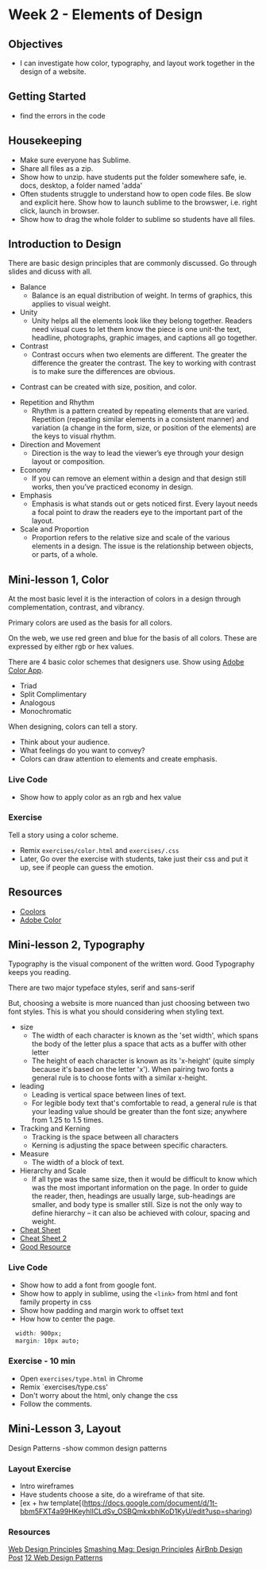# Week 2 - Elements of Design

## Objectives
- I can investigate how color, typography, and layout work together in the design of a website.

## Getting Started
- find the errors in the code

## Housekeeping
- Make sure everyone has Sublime.
- Share all files as a zip. 
- Show how to unzip. have students put the folder somewhere safe, ie. docs, desktop, a folder named 'adda'
- Often students struggle to understand how to open code files. Be slow and explicit here. Show how to launch sublime to the browswer, i.e. right click, launch in browser.
- Show how to drag the whole folder to sublime so students have all files.

## Introduction to Design
There are basic design principles that are commonly discussed. Go through slides and dicuss with all. 
- Balance
  + Balance is an equal distribution of weight. In terms of graphics, this applies to visual weight.
- Unity
  + Unity helps all the elements look like they belong together. Readers need visual cues to let them know the piece is one unit-the text, headline, photographs, graphic images, and captions all go together.
- Contrast
  + Contrast occurs when two elements are different. The greater the difference the greater the contrast. The key to working with contrast is to make sure the differences are obvious.
+ Contrast can be created with size, position, and color.
- Repetition and Rhythm
  + Rhythm is a pattern created by repeating elements that are varied. Repetition (repeating similar elements in a consistent manner) and variation (a change in the form, size, or position of the elements) are the keys to visual rhythm.
- Direction and Movement
  + Direction is the way to lead the viewer’s eye through your design layout or composition.
- Economy
  + If you can remove an element within a design and that design still works, then you’ve practiced economy in design.
- Emphasis
  + Emphasis is what stands out or gets noticed first. Every layout needs a focal point to draw the readers eye to the important part of the layout.
- Scale and Proportion
  + Proportion refers to the relative size and scale of the various elements in a design. The issue is the relationship between objects, or parts, of a whole.

## Mini-lesson 1, Color
At the most basic level it is the interaction of colors in a design through complementation, contrast, and vibrancy.

Primary colors are used as the basis for all colors.

On the web, we use red green and blue for the basis of all colors. These are expressed by either rgb or hex values.

There are 4 basic color schemes that designers use. Show using [Adobe Color App](https://color.adobe.com/).
- Triad
- Split Complimentary
- Analogous
- Monochromatic

When designing, colors can tell a story.
- Think about your audience.
- What feelings do you want to convey?
- Colors can draw attention to elements and create emphasis.

### Live Code
- Show how to apply color as an rgb and hex value

### Exercise
Tell a story using a color scheme.
- Remix `exercises/color.html` and `exercises/.css`
- Later, Go over the exercise with students, take just their css and put it up, see if people can guess the emotion.

## Resources
- [Coolors](https://coolors.co)
- [Adobe Color](https://color.adobe.com/)

## Mini-lesson 2, Typography
Typography is the visual component of the written word. Good Typography keeps you reading.

There are two major typeface styles, serif and sans-serif

But, choosing a website is more nuanced than just choosing between two font styles. This is what you should considering when styling text.
- size
  + The width of each character is known as the 'set width', which spans the body of the letter plus a space that acts as a buffer with other letter
  + The height of each character is known as its 'x-height' (quite simply because it's based on the letter 'x'). When pairing two fonts a general rule is to choose fonts with a similar x-height.
- leading
  + Leading is vertical space between lines of text.
  + For legible body text that's comfortable to read, a general rule is that your leading value should be greater than the font size; anywhere from 1.25 to 1.5 times.
- Tracking and Kerning
  + Tracking is the space between all characters
  + Kerning is adjusting the space between specific characters.
- Measure
  + The width of a block of text.
- Hierarchy and Scale
  + If all type was the same size, then it would be difficult to know which was the most important information on the page. In order to guide the reader, then, headings are usually large, sub-headings are smaller, and body type is smaller still. Size is not the only way to define hierarchy – it can also be achieved with colour, spacing and weight.
- [Cheat Sheet](http://reference.sitepoint.com/css/typography)
- [Cheat Sheet 2](http://adamschwartz.co/magic-of-css/chapters/5-typography/)
- [Good Resource](http://learn.shayhowe.com/html-css/working-with-typography/)

### Live Code
- Show how to add a font from google font.
- Show how to apply in sublime, using the `<link>` from html and font family property in css 
- Show how padding and margin work to offset text
- How how to center the page.
``` css
  width: 900px;
  margin: 10px auto;
```

### Exercise - 10 min
- Open `exercises/type.html` in Chrome
- Remix `exercises/type.css'
- Don't worry about the html, only change the css
- Follow the comments.

## Mini-Lesson 3, Layout
Design Patterns
-show common design patterns

### Layout Exercise
- Intro wireframes
- Have students choose a site, do a wireframe of that site.
- [ex + hw template[(https://docs.google.com/document/d/1t-bbm5FXT4a99HKeyhlICLdSv_OSBQmkxbhlKoD1KyU/edit?usp=sharing)

### Resources
[Web Design Principles](http://learndesignprinciples.com/index.html)
[Smashing Mag: Design Principles](https://www.smashingmagazine.com/2015/06/design-principles-compositional-balance-symmetry-asymmetry/)
[AirBnb Design Post](http://airbnb.design/building-a-visual-language/)
[12 Web Design Patterns](https://www.uxpin.com/studio/blog/web-layout-best-practices-12-timeless-ui-patterns-explained/)
